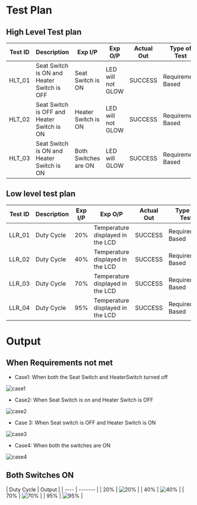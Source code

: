 # Test Plan
## High Level Test plan
| Test ID |	Description |   Exp I/P |	Exp O/P |	Actual Out |	Type of Test | 
| ----- | ------- | -------- | --------- | --------- | --------- | 
| HLT_01 |	Seat Switch is ON and Heater Switch is OFF |	Seat Switch is ON |	LED will not GLOW |	SUCCESS |	Requirement Based | 
| HLT_02 |	Seat Switch is OFF and Heater Switch is ON |	Heater Switch is ON |	LED will not GLOW |	SUCCESS |	Requirement Based |
 |HLT_03 |	Seat Switch is ON and Heater Switch is ON |	Both Switches are ON |	LED will GLOW |	SUCCESS |	Requirement Based |
## Low level test plan
| Test ID |	Description |	Exp I/P |	Exp O/P |	Actual Out |	Type of Test | 
| ----- | ------ | ------- | --------- | --------- | ---------- |
| LLR_01 |	Duty Cycle |	20% |	Temperature displayed in the LCD |	SUCCESS |	Requirement Based |
| LLR_02 |	Duty Cycle |	40% |	Temperature displayed in the LCD |	SUCCESS |	Requirement Based |
| LLR_03 |	Duty Cycle |	70% |	Temperature displayed in the LCD |	SUCCESS |	Requirement Based |
| LLR_04 |	Duty Cycle |	95% |	Temperature displayed in the LCD |	SUCCESS |	Requirement Based |
# Output
## When Requirements not met
* Case1: When both the Seat Switch and HeaterSwitch turned off

![case1](https://user-images.githubusercontent.com/101049340/164466137-14cea451-d834-4297-898d-f773a1fce0d4.jpeg)

* Case2: When Seat Switch is on and Heater Switch is OFF

![case2](https://user-images.githubusercontent.com/101049340/164466221-ea322ca1-cd7d-4fd0-93fb-9a3c801ab68d.jpeg)

* Case 3: When Seat switch is OFF and Heater Switch is ON

![case3](https://user-images.githubusercontent.com/101049340/164466284-e8632930-7c58-4cdd-b3e4-9034e3581f32.jpeg)

* Case4: When both the switches are ON

![case4](https://user-images.githubusercontent.com/101049340/164466369-21e51abf-0694-4082-8590-a9d55051efce.jpeg)

## Both Switches ON
| Duty Cycle |	Output | | ---- | ------- |
| 20% | ![20%](https://user-images.githubusercontent.com/101049340/164468567-edb378dc-5de0-44d3-821d-665d4652fc39.jpeg) |
| 40% |	![40%](https://user-images.githubusercontent.com/101049340/164468674-37b6e153-34d6-4c36-a84b-0b77d71c2974.jpeg) |
| 70% |	![70%](https://user-images.githubusercontent.com/101049340/164468764-5bbbd25c-64e4-4d6a-9691-32e29a467348.jpeg) |
| 95% |	![95%](https://user-images.githubusercontent.com/101049340/164468897-261d0986-6ac1-4a12-a106-91a7f794c88b.jpeg) |
